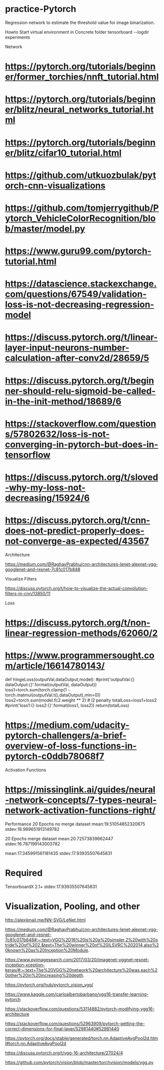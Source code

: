 # practice-Pytorch
Regression network to estimate the threshold value for image binarization.

Howto
Start virtual environment in Concrete folder
tensorboard --logdir experiments

Network

# https://pytorch.org/tutorials/beginner/former_torchies/nnft_tutorial.html
# https://pytorch.org/tutorials/beginner/blitz/neural_networks_tutorial.html
# https://pytorch.org/tutorials/beginner/blitz/cifar10_tutorial.html
# https://github.com/utkuozbulak/pytorch-cnn-visualizations
# https://github.com/tomjerrygithub/Pytorch_VehicleColorRecognition/blob/master/model.py
# https://www.guru99.com/pytorch-tutorial.html
# https://datascience.stackexchange.com/questions/67549/validation-loss-is-not-decreasing-regression-model

# https://discuss.pytorch.org/t/linear-layer-input-neurons-number-calculation-after-conv2d/28659/5
# https://discuss.pytorch.org/t/beginner-should-relu-sigmoid-be-called-in-the-init-method/18689/6

# https://stackoverflow.com/questions/57802632/loss-is-not-converging-in-pytorch-but-does-in-tensorflow
# https://discuss.pytorch.org/t/sloved-why-my-loss-not-decreasing/15924/6
# https://discuss.pytorch.org/t/cnn-does-not-predict-properly-does-not-converge-as-expected/43567

Architecture

https://medium.com/@RaghavPrabhu/cnn-architectures-lenet-alexnet-vgg-googlenet-and-resnet-7c81c017b848

Visualize Filters

https://discuss.pytorch.org/t/how-to-visualize-the-actual-convolution-filters-in-cnn/13850/11

Loss

# https://discuss.pytorch.org/t/non-linear-regression-methods/62060/2
# https://www.programmersought.com/article/16614780143/
def hingeLoss(outputVal,dataOutput,model):
    #print('outputVal:{} dataOutput:{}'.format(outputVal, dataOutput))
    loss1=torch.sum(torch.clamp(1 - torch.matmul(outputVal.t(),dataOutput),min=0))
    loss2=torch.sum(model.fc2.weight ** 2)  # l2 penalty
    totalLoss=loss1+loss2
    #print('loss1:{} loss2:{}'.format(loss1, loss2))
    return(totalLoss)
# https://medium.com/udacity-pytorch-challengers/a-brief-overview-of-loss-functions-in-pytorch-c0ddb78068f7

Activation Functions
# https://missinglink.ai/guides/neural-network-concepts/7-types-neural-network-activation-functions-right/


Performance
20 Epochs no merge dataset
mean:19.51054852320675
stdev:18.989651913149782

20 Epochs merge dataset
mean:20.72573839662447
stdev:16.787199143003782

mean:17.345991561181435
stdev:17.93935507645831


# Required
TensorboardX 2.1+
stdev:17.93935507645831




# Visualization, Pooling, and other

http://alexlenail.me/NN-SVG/LeNet.html

https://medium.com/@RaghavPrabhu/cnn-architectures-lenet-alexnet-vgg-googlenet-and-resnet-7c81c017b848#:~:text=VGG%2D16%20is%20a%20simpler,2%20with%20stride%20of%202.&text=The%20winner%20of%20ILSVRC%202014,also%20known%20as%20Inception%20Module.

https://www.pyimagesearch.com/2017/03/20/imagenet-vggnet-resnet-inception-xception-keras/#:~:text=The%20VGG%20network%20architecture%20was,each%20other%20in%20increasing%20depth.

https://pytorch.org/hub/pytorch_vision_vgg/

https://www.kaggle.com/carloalbertobarbano/vgg16-transfer-learning-pytorch

https://stackoverflow.com/questions/53114882/pytorch-modifying-vgg16-architecture

https://stackoverflow.com/questions/52963909/pytorch-getting-the-correct-dimensions-for-final-layer/52981440#52981440

https://pytorch.org/docs/stable/generated/torch.nn.AdaptiveAvgPool2d.html#torch.nn.AdaptiveAvgPool2d

https://discuss.pytorch.org/t/vgg-16-architecture/27024/4

https://github.com/pytorch/vision/blob/master/torchvision/models/vgg.py
